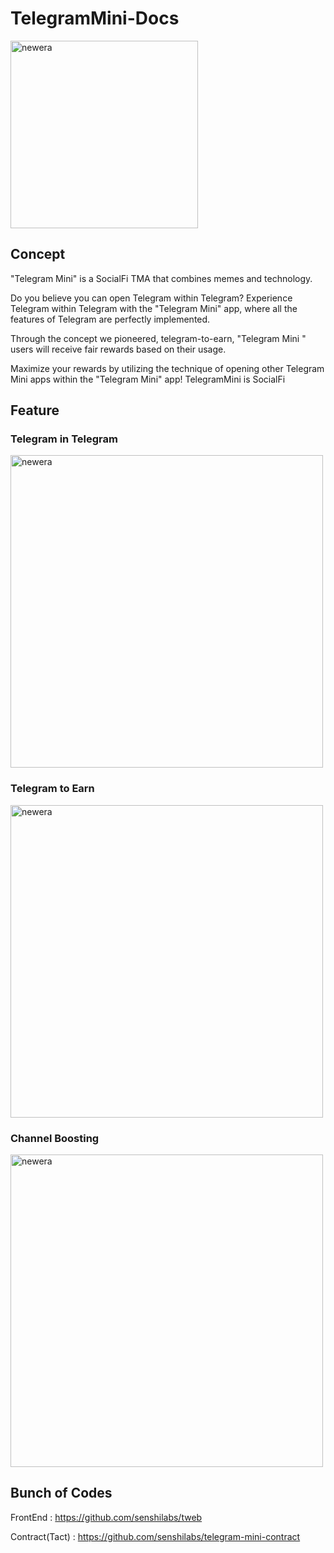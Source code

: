 # TelegramMini-Docs

<img src="https://github.com/senshilabs/TelegramMini-Docs/assets/10257454/99170db3-9235-4376-8ddd-376d2ca32723" alt="newera" width="300">

## Concept
"Telegram Mini" is a SocialFi TMA that combines memes and technology.

Do you believe you can open Telegram within Telegram? Experience Telegram within Telegram with the "Telegram Mini" app, where all the features of Telegram are perfectly implemented.

Through the concept we pioneered, telegram-to-earn, "Telegram Mini " users will receive fair rewards based on their usage.

Maximize your rewards by utilizing the technique of opening other Telegram Mini apps within the "Telegram Mini" app!
TelegramMini is SocialFi

## Feature
### Telegram in Telegram

<img src="https://github.com/senshilabs/TelegramMini-Docs/assets/10257454/16fbc747-1b4a-4423-a9b1-da1424f8cad6" alt="newera" width="500">


### Telegram to Earn

<img src="https://github.com/senshilabs/TelegramMini-Docs/assets/10257454/a750b6b8-8801-4ac3-8d97-c24c530401bd" alt="newera" width="500">


### Channel Boosting

<img src="https://github.com/senshilabs/TelegramMini-Docs/assets/10257454/80527134-48b7-4fed-8fd6-60a981ba1561" alt="newera" width="500">



## Bunch of Codes
FrontEnd : https://github.com/senshilabs/tweb

Contract(Tact) : https://github.com/senshilabs/telegram-mini-contract
